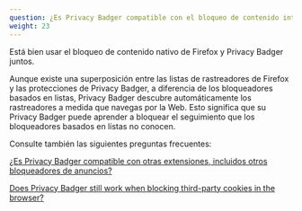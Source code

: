 ```yaml
---
question: ¿Es Privacy Badger compatible con el bloqueo de contenido integrado de Firefox?
weight: 23
---
```



Está bien usar el bloqueo de contenido nativo de Firefox y Privacy Badger juntos.

Aunque existe una superposición entre las listas de rastreadores de Firefox y las protecciones de Privacy Badger, a diferencia de los bloqueadores basados en listas, Privacy Badger descubre automáticamente los rastreadores a medida que navegas por la Web. Esto significa que su Privacy Badger puede aprender a bloquear el seguimiento que los bloqueadores basados en listas no conocen.

Consulte también las siguientes preguntas frecuentes:

[¿Es Privacy Badger compatible con otras extensiones, incluidos otros bloqueadores de anuncios?](https://www.eff.org/privacybadger/#Is-PB-compat-with-other-extensions)

[Does Privacy Badger still work when blocking third-party cookies in the browser?](https://www.eff.org/privacybadger/#Does-PB-still-work-when-block-thirdparty)
